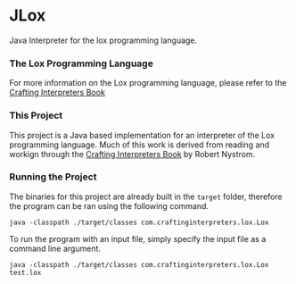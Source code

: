 # JLox
Java Interpreter for the lox programming language.
### The Lox Programming Language
For more information on the Lox programming language, please refer to the [Crafting Interpreters Book](https://craftinginterpreters.com)
### This Project
This project is a Java based implementation for an interpreter of the Lox programming language.
Much of this work is derived from reading and workign through the [Crafting Interpreters Book](https://craftinginterpreters.com) by Robert Nystrom.

### Running the Project
The binaries for this project are already built in the `target` folder, therefore the program can be ran using the following command.
```
java -classpath ./target/classes com.craftinginterpreters.lox.Lox
```
To run the program with an input file, simply specify the input file as a command line argument.
```
java -classpath ./target/classes com.craftinginterpreters.lox.Lox test.lox
```


